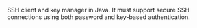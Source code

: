 SSH client and key manager in Java. It must support secure SSH connections using both password and key-based authentication.

